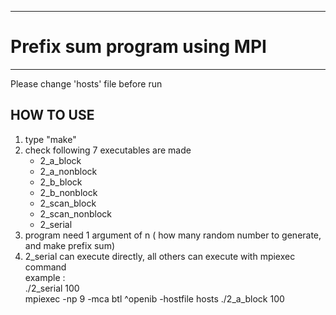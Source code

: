 ***
# Prefix sum program using MPI
***
Please change 'hosts' file before run
## HOW TO USE
1. type "make"
2. check following 7 executables are made
    * 2_a_block
    * 2_a_nonblock
    * 2_b_block
    * 2_b_nonblock
    * 2_scan_block
    * 2_scan_nonblock
    * 2_serial
3. program need 1 argument of n ( how many random number to generate, and make prefix sum)
4. 2_serial can execute directly, all others can execute with mpiexec command  
    example :  
        ./2_serial 100  
        mpiexec -np 9 -mca btl ^openib -hostfile hosts ./2_a_block 100  

        
